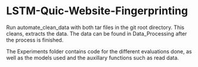 # LSTM-Quic-Website-Fingerprinting

Run automate_clean_data with both tar files in the git root directory. This cleans, extracts the data. The data can be found in Data_Processing after the process is finished.

The Experiments folder contains code for the different evaluations done, as well as the models used and the auxillary functions such as read data.

